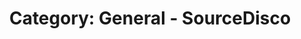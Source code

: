 ---
title: "Category: General - SourceDisco"
layout: collection
permalink: /discolog/general/
collection: general
entries_layout: grid
classes: wide
---